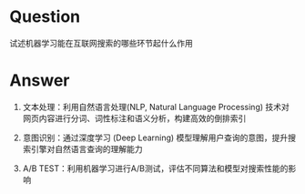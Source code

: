 # Question

试述机器学习能在互联网搜索的哪些环节起什么作用

# Answer

1. 文本处理：利用自然语言处理(NLP, Natural Language Processing) 技术对网页内容进行分词、词性标注和语义分析，构建高效的倒排索引

2. 意图识别：通过深度学习 (Deep Learning) 模型理解用户查询的意图，提升搜索引擎对自然语言查询的理解能力

3. A/B TEST：利用机器学习进行A/B测试，评估不同算法和模型对搜索性能的影响